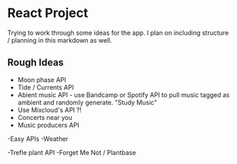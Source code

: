 # React Project

Trying to work through some ideas for the app. I plan on including structure / planning in this markdown as well.

## Rough Ideas

- Moon phase API
- Tide / Currents API
- Abient music API - use Bandcamp or Spotify API to pull music tagged as ambient and randomly generate. "Study Music"
- Use Mixcloud's API ?!
- Concerts near you
- Music producers API

-Easy APIs
-Weather

-Trefle plant API
-Forget Me Not / Plantbase